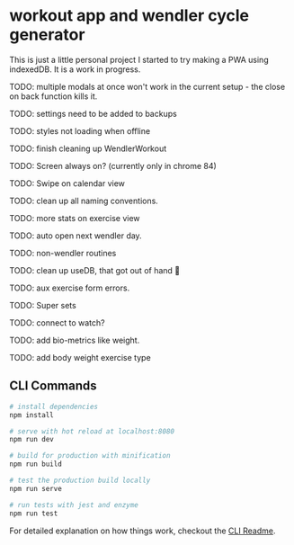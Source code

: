 # workout app and wendler cycle generator

This is just a little personal project I started to try making a PWA using indexedDB. It is a work in progress.

TODO: multiple modals at once won't work in the current setup - the close on back function kills it.

TODO: settings need to be added to backups

TODO: styles not loading when offline

TODO: finish cleaning up WendlerWorkout

TODO: Screen always on? (currently only in chrome 84)

TODO: Swipe on calendar view

TODO: clean up all naming conventions.

TODO: more stats on exercise view

TODO: auto open next wendler day.

TODO: non-wendler routines

TODO: clean up useDB, that got out of hand 😬

TODO: aux exercise form errors.

TODO: Super sets

TODO: connect to watch?

TODO: add bio-metrics like weight.

TODO: add body weight exercise type

## CLI Commands

```bash
# install dependencies
npm install

# serve with hot reload at localhost:8080
npm run dev

# build for production with minification
npm run build

# test the production build locally
npm run serve

# run tests with jest and enzyme
npm run test
```

For detailed explanation on how things work, checkout the [CLI Readme](https://github.com/developit/preact-cli/blob/master/README.md).
